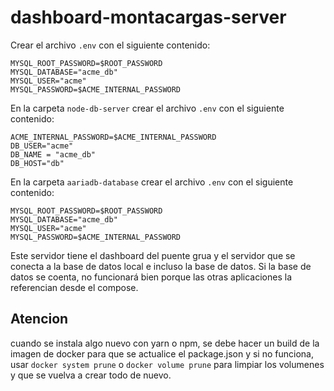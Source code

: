 # dashboard-montacargas-server

Crear el archivo `.env` con el siguiente contenido:

```
MYSQL_ROOT_PASSWORD=$ROOT_PASSWORD
MYSQL_DATABASE="acme_db"
MYSQL_USER="acme"
MYSQL_PASSWORD=$ACME_INTERNAL_PASSWORD
```

En la carpeta `node-db-server` crear el archivo `.env` con el siguiente contenido:

```
ACME_INTERNAL_PASSWORD=$ACME_INTERNAL_PASSWORD
DB_USER="acme"
DB_NAME = "acme_db"
DB_HOST="db"
```

En la carpeta `aariadb-database` crear el archivo `.env` con el siguiente contenido:

```
MYSQL_ROOT_PASSWORD=$ROOT_PASSWORD
MYSQL_DATABASE="acme_db"
MYSQL_USER="acme"
MYSQL_PASSWORD=$ACME_INTERNAL_PASSWORD
```

Este servidor tiene el dashboard del puente grua y el servidor que se conecta a la base de datos local e incluso la base de datos. Si la base de datos se coenta, no funcionará bien porque las otras aplicaciones la referencian desde el compose.

## Atencion

cuando se instala algo nuevo con yarn o npm, se debe hacer un build de la imagen de docker para que se actualice el package.json y si no funciona, usar `docker system prune` o `docker volume prune` para limpiar los volumenes y que se vuelva a crear todo de nuevo.
